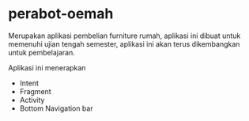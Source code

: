 # perabot-oemah
Merupakan aplikasi pembelian furniture rumah, aplikasi ini dibuat untuk memenuhi ujian tengah semester, aplikasi ini akan terus dikembangkan untuk pembelajaran.

Aplikasi ini menerapkan
- Intent
- Fragment
- Activity
- Bottom Navigation bar
